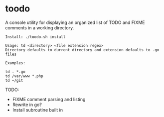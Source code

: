 # toodo

A console utility for displaying an organized list of TODO and FIXME comments in a working directory.

```
Install: ./toodo.sh install

Usage: td <directory> <file extension regex>
Directory defaults to durrent directory and extension defaults to .go files

Examples: 

td . *.go
td /var/www *.php
td ~/git
```

TODO:

- FIXME comment parsing and listing
- Rewrite in go?
- Install subroutine built in
